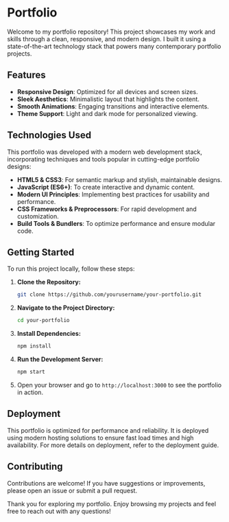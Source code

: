 # Portfolio

Welcome to my portfolio repository! This project showcases my work and skills through a clean, responsive, and modern design. I built it using a state-of-the-art technology stack that powers many contemporary portfolio projects.

## Features

- **Responsive Design**: Optimized for all devices and screen sizes.
- **Sleek Aesthetics**: Minimalistic layout that highlights the content.
- **Smooth Animations**: Engaging transitions and interactive elements.
- **Theme Support**: Light and dark mode for personalized viewing.

## Technologies Used

This portfolio was developed with a modern web development stack, incorporating techniques and tools popular in cutting-edge portfolio designs:
- **HTML5 & CSS3**: For semantic markup and stylish, maintainable designs.
- **JavaScript (ES6+)**: To create interactive and dynamic content.
- **Modern UI Principles**: Implementing best practices for usability and performance.
- **CSS Frameworks & Preprocessors**: For rapid development and customization.
- **Build Tools & Bundlers**: To optimize performance and ensure modular code.

## Getting Started

To run this project locally, follow these steps:

1. **Clone the Repository:**
   ```bash
   git clone https://github.com/yourusername/your-portfolio.git
   ```

2. **Navigate to the Project Directory:**
   ```bash
   cd your-portfolio
   ```

3. **Install Dependencies:**
   ```bash
   npm install
   ```

4. **Run the Development Server:**
   ```bash
   npm start
   ```

5. Open your browser and go to `http://localhost:3000` to see the portfolio in action.

## Deployment

This portfolio is optimized for performance and reliability. It is deployed using modern hosting solutions to ensure fast load times and high availability. For more details on deployment, refer to the deployment guide.

## Contributing

Contributions are welcome! If you have suggestions or improvements, please open an issue or submit a pull request.

Thank you for exploring my portfolio. Enjoy browsing my projects and feel free to reach out with any questions!
